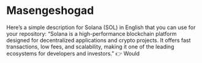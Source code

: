 # Masengeshogad
Here’s a simple description for Solana (SOL) in English that you can use for your repository:  “Solana is a high-performance blockchain platform designed for decentralized applications and crypto projects. It offers fast transactions, low fees, and scalability, making it one of the leading ecosystems for developers and investors.”  👉 Would 
